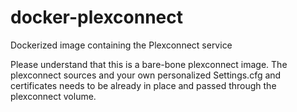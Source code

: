 # docker-plexconnect
Dockerized image containing the Plexconnect service

Please understand that this is a bare-bone plexconnect image. The plexconnect sources and your own personalized Settings.cfg and certificates needs to be already in place and passed through the plexconnect volume.
